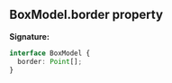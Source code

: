 ## BoxModel.border property

**Signature:**

```typescript
interface BoxModel {
  border: Point[];
}
```
